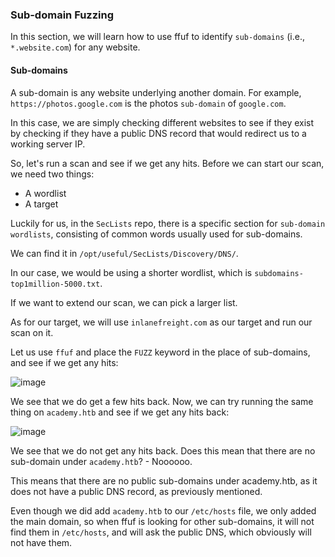 ### Sub-domain Fuzzing

In this section, we will learn how to use ffuf to identify ```sub-domains``` (i.e., ```*.website.com```) for any website.

#### Sub-domains

A sub-domain is any website underlying another domain. For example, ```https://photos.google.com``` is the photos ```sub-domain``` of ```google.com```.

In this case, we are simply checking different websites to see if they exist by checking if they have a public DNS record that would redirect us to a working server IP. 

So, let's run a scan and see if we get any hits. Before we can start our scan, we need two things:

* A wordlist
* A target

Luckily for us, in the ```SecLists``` repo, there is a specific section for ```sub-domain wordlists```, consisting of common words usually used for sub-domains. 

We can find it in ```/opt/useful/SecLists/Discovery/DNS/```. 

In our case, we would be using a shorter wordlist, which is ```subdomains-top1million-5000.txt```. 

If we want to extend our scan, we can pick a larger list.

As for our target, we will use ```inlanefreight.com``` as our target and run our scan on it. 

Let us use ```ffuf``` and place the ```FUZZ``` keyword in the place of sub-domains, and see if we get any hits:

![image](https://github.com/tHeStRyNg/SecureSphereLabs/assets/118682909/43e4b105-a666-4713-b828-84acb5ec67d4)

We see that we do get a few hits back. Now, we can try running the same thing on ```academy.htb``` and see if we get any hits back:

![image](https://github.com/tHeStRyNg/SecureSphereLabs/assets/118682909/1eac6787-21e9-4741-b7b1-cb65ed8d61d5)

We see that we do not get any hits back. Does this mean that there are no sub-domain under ```academy.htb```? - Noooooo.

This means that there are no public sub-domains under academy.htb, as it does not have a public DNS record, as previously mentioned. 

Even though we did add ```academy.htb``` to our ```/etc/hosts``` file, we only added the main domain, so when ffuf is looking for other sub-domains, it will not find them in ```/etc/hosts```, and will ask the public DNS, which obviously will not have them.

